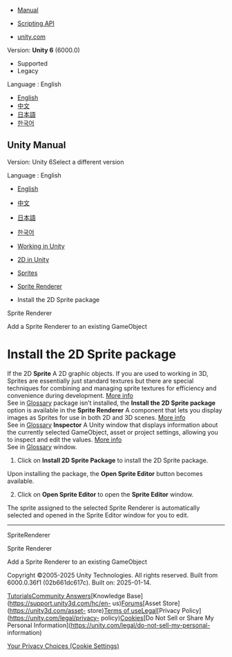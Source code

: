 [](https://docs.unity3d.com)

  * [Manual](../Manual/index.html)
  * [Scripting API](../ScriptReference/index.html)

  * [unity.com](https://unity.com/)

Version: **Unity 6** (6000.0)

  * Supported
  * Legacy

Language : English

  * [English](/Manual/sprite/renderer/install-2d-sprite-package.html)
  * [中文](/cn/current/Manual/sprite/renderer/install-2d-sprite-package.html)
  * [日本語](/ja/current/Manual/sprite/renderer/install-2d-sprite-package.html)
  * [한국어](/kr/current/Manual/sprite/renderer/install-2d-sprite-package.html)

[](https://docs.unity3d.com)

## Unity Manual

Version: Unity 6Select a different version

Language : English

  * [English](/Manual/sprite/renderer/install-2d-sprite-package.html)
  * [中文](/cn/current/Manual/sprite/renderer/install-2d-sprite-package.html)
  * [日本語](/ja/current/Manual/sprite/renderer/install-2d-sprite-package.html)
  * [한국어](/kr/current/Manual/sprite/renderer/install-2d-sprite-package.html)

  * [Working in Unity](../../working-in-unity.html)
  * [2D in Unity](../../Unity2D.html)
  * [Sprites](../../sprite/sprite-landing.html)
  * [Sprite Renderer](../../sprite/renderer/renderer-landing.html)
  * Install the 2D Sprite package

[](../../sprite/renderer/renderer-landing.html)

Sprite Renderer

[](../../sprite/renderer/add-sprite-renderer-existing-gameobject.html)

Add a Sprite Renderer to an existing GameObject

# Install the 2D Sprite package

If the 2D **Sprite** A 2D graphic objects. If you are used to working in 3D,
Sprites are essentially just standard textures but there are special
techniques for combining and managing sprite textures for efficiency and
convenience during development. [More info](../../sprite/sprite-landing.html)  
See in [Glossary](../../Glossary.html#Sprite) package isn’t installed, the
**Install the 2D Sprite package** option is available in the **Sprite
Renderer** A component that lets you display images as Sprites for use in both
2D and 3D scenes. [More info](../../sprite/renderer/renderer-landing.html)  
See in [Glossary](../../Glossary.html#SpriteRenderer) **Inspector** A Unity
window that displays information about the currently selected GameObject,
asset or project settings, allowing you to inspect and edit the values. [More
info](../../UsingTheInspector.html)  
See in [Glossary](../../Glossary.html#Inspector) window.

  1. Click on **Install 2D Sprite Package** to install the 2D Sprite package.

Upon installing the package, the **Open Sprite Editor** button becomes
available.

  2. Click on **Open Sprite Editor** to open the **Sprite Editor** window. 

The sprite assigned to the selected Sprite Renderer is automatically selected
and opened in the Sprite Editor window for you to edit.

* * *

SpriteRenderer

[](../../sprite/renderer/renderer-landing.html)

Sprite Renderer

[](../../sprite/renderer/add-sprite-renderer-existing-gameobject.html)

Add a Sprite Renderer to an existing GameObject

Copyright ©2005-2025 Unity Technologies. All rights reserved. Built from
6000.0.36f1 (02b661dc617c). Built on: 2025-01-14.

[Tutorials](https://learn.unity.com/)[Community
Answers](https://answers.unity3d.com)[Knowledge
Base](https://support.unity3d.com/hc/en-
us)[Forums](https://forum.unity3d.com)[Asset Store](https://unity3d.com/asset-
store)[Terms of
use](https://docs.unity3d.com/Manual/TermsOfUse.html)[Legal](https://unity.com/legal)[Privacy
Policy](https://unity.com/legal/privacy-
policy)[Cookies](https://unity.com/legal/cookie-policy)[Do Not Sell or Share
My Personal Information](https://unity.com/legal/do-not-sell-my-personal-
information)

[Your Privacy Choices (Cookie Settings)](javascript:void\(0\);)

